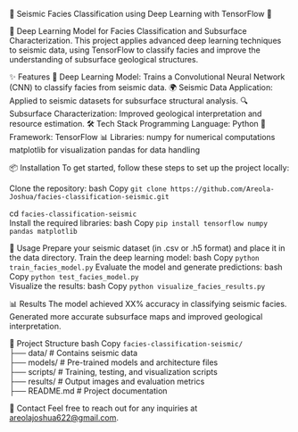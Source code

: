 🌊 Seismic Facies Classification using Deep Learning with TensorFlow 🧠


🚀 Deep Learning Model for Facies Classification and Subsurface Characterization. This project applies advanced deep learning techniques to seismic data, using TensorFlow to classify facies and improve the understanding of subsurface geological structures.

✨ Features
🧠 Deep Learning Model: Trains a Convolutional Neural Network (CNN) to classify facies from seismic data.
🌍 Seismic Data Application: Applied to seismic datasets for subsurface structural analysis.
🔍 Subsurface Characterization: Improved geological interpretation and resource estimation.
🛠️ Tech Stack
Programming Language: Python 🐍
Framework: TensorFlow 📊
Libraries:
numpy for numerical computations
matplotlib for visualization
pandas for data handling

📦 Installation
To get started, follow these steps to set up the project locally:

Clone the repository:
bash
Copy 
`git clone https://github.com/Areola-Joshua/facies-classification-seismic.git`

cd `facies-classification-seismic`  
Install the required libraries:
bash
Copy 
`pip install tensorflow numpy pandas matplotlib`

🚀 Usage
Prepare your seismic dataset (in .csv or .h5 format) and place it in the data directory.
Train the deep learning model:
bash
Copy 
`python train_facies_model.py` 
Evaluate the model and generate predictions:
bash
Copy 
`python test_facies_model.py`  
Visualize the results:
bash
Copy 
`python visualize_facies_results.py`

📊 Results
The model achieved XX% accuracy in classifying seismic facies.
Generated more accurate subsurface maps and improved geological interpretation.

📂 Project Structure
bash
Copy 
`facies-classification-seismic/`  
├── data/                  # Contains seismic data  
├── models/                # Pre-trained models and architecture files  
├── scripts/               # Training, testing, and visualization scripts  
├── results/               # Output images and evaluation metrics  
├── README.md              # Project documentation  

📧 Contact
Feel free to reach out for any inquiries at areolajoshua622@gmail.com.
